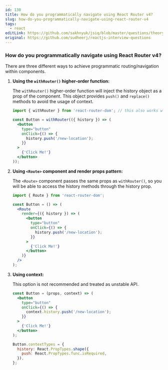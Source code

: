 ```yaml
---
id: 130
title: How do you programmatically navigate using React Router v4?
slug: how-do-you-programmatically-navigate-using-react-router-v4
tags:
  - react
editLink: https://github.com/sakhnyuk/jsiq/blob/master/questions/theory/react/130.md
original: https://github.com/sudheerj/reactjs-interview-questions
---
```


### How do you programmatically navigate using React Router v4?

There are three different ways to achieve programmatic routing/navigation within components.

1. **Using the `withRouter()` higher-order function:**

   The `withRouter()` higher-order function will inject the history object as a prop of the component. This object provides `push()` and `replace()` methods to avoid the usage of context.

   ```jsx
   import { withRouter } from 'react-router-dom'; // this also works with 'react-router-native'

   const Button = withRouter(({ history }) => (
     <button
       type="button"
       onClick={() => {
         history.push('/new-location');
       }}
     >
       {'Click Me!'}
     </button>
   ));
   ```

2. **Using `<Route>` component and render props pattern:**

   The `<Route>` component passes the same props as `withRouter()`, so you will be able to access the history methods through the history prop.

   ```jsx
   import { Route } from 'react-router-dom';

   const Button = () => (
     <Route
       render={({ history }) => (
         <button
           type="button"
           onClick={() => {
             history.push('/new-location');
           }}
         >
           {'Click Me!'}
         </button>
       )}
     />
   );
   ```

3. **Using context:**

   This option is not recommended and treated as unstable API.

   ```jsx
   const Button = (props, context) => (
     <button
       type="button"
       onClick={() => {
         context.history.push('/new-location');
       }}
     >
       {'Click Me!'}
     </button>
   );

   Button.contextTypes = {
     history: React.PropTypes.shape({
       push: React.PropTypes.func.isRequired,
     }),
   };
   ```